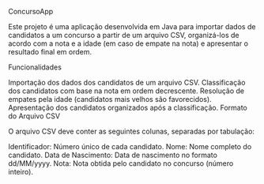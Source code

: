 ConcursoApp

Este projeto é uma aplicação desenvolvida em Java para importar dados de candidatos a um concurso a partir de um arquivo CSV, organizá-los de acordo com a nota e a idade (em caso de empate na nota) e apresentar o resultado final em ordem.

Funcionalidades

Importação dos dados dos candidatos de um arquivo CSV.
Classificação dos candidatos com base na nota em ordem decrescente.
Resolução de empates pela idade (candidatos mais velhos são favorecidos).
Apresentação dos candidatos organizados após a classificação.
Formato do Arquivo CSV

O arquivo CSV deve conter as seguintes colunas, separadas por tabulação:

Identificador: Número único de cada candidato.
Nome: Nome completo do candidato.
Data de Nascimento: Data de nascimento no formato dd/MM/yyyy.
Nota: Nota obtida pelo candidato no concurso (número inteiro).

